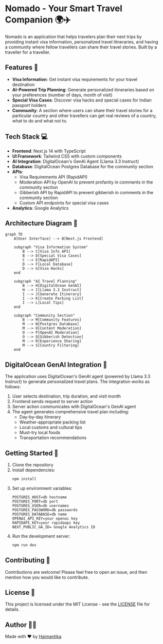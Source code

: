 # Nomado - Your Smart Travel Companion 🌍✈️

Nomado is an application that helps travelers plan their next trips by providing instant visa information, personalized travel itineraries, and having a community where fellow travellers can share their travel stories. Built by a traveller for a traveller. 

## Features 🚀

- **Visa Information**: Get instant visa requirements for your travel destination
- **AI-Powered Trip Planning**: Generate personalized itineraries based on your preferences (number of days, month of visit)
- **Special Visa Cases**: Discover visa hacks and special cases for Indian passport holders
- **Community**: A section where users can share their travel stories for a particular country and other travellers can get real reviews of a country, what to do and what not to. 


## Tech Stack 💻

- **Frontend**: Next.js 14 with TypeScript
- **UI Framework**: Tailwind CSS with custom components
- **AI Integration**: DigitalOcean's GenAI Agent (Llama 3.3 Instruct)
- **Database**: DigitalOcean Postgres Database for the community section
- **APIs**: 
  - Visa Requirements API (RapidAPI)
  - Moderation API by OpenAI to prevent profanity in comments in the community section
  - Gibberish API by RapidAPI to prevent gibberish in comments in the community section
  - Custom API endpoints for special visa cases
- **Analytics**: Google Analytics

## Architecture Diagram 📐

```mermaid
graph TD
    A[User Interface] --> B[Next.js Frontend]
    
    subgraph "Visa Information System"
        B --> C[Visa Info API]
        B --> D[Special Visa Cases]
        C --> E[RapidAPI]
        D --> F[Local Database]
        D --> G[Visa Hacks]
    end
    
    subgraph "AI Travel Planning"
        B --> H[DigitalOcean GenAI]
        H --> I[Llama 3.3 Instruct]
        I --> J[Generate Itinerary]
        I --> K[Create Packing List]
        I --> L[Local Tips]
    end
    
    subgraph "Community Section"
        B --> M[Community Features]
        M --> N[Postgres Database]
        M --> O[Content Moderation]
        O --> P[OpenAI Moderation]
        O --> Q[Gibberish Detection]
        M --> R[Experience Sharing]
        M --> S[Country Filtering]
    end
```

## DigitalOcean GenAI Integration 🤖

The application uses DigitalOcean's GenAI agent (powered by Llama 3.3 Instruct) to generate personalized travel plans. The integration works as follows:

1. User selects destination, trip duration, and visit month
2. Frontend sends request to server action
3. Server action communicates with DigitalOcean's GenAI agent
4. The agent generates comprehensive travel plan including:
   - Day-by-day itinerary
   - Weather-appropriate packing list
   - Local customs and cultural tips
   - Must-try local foods
   - Transportation recommendations

## Getting Started 🏁

1. Clone the repository
2. Install dependencies:
   ```bash
   npm install
   ```
3. Set up environment variables:
   ```env
   POSTGRES_HOST=db hostname
   POSTGRES_PORT=db port
   POSTGRES_USER=db usernames
   POSTGRES_PASSWORD=db passwords
   POSTGRES_DATABASE=db name
   OPENAI_API_KEY=your openai key
   RAPIDAPI_KEY=your rapidaapi key
   NEXT_PUBLIC_GA_ID= Google Analytics ID
   ```
4. Run the development server:
   ```bash
   npm run dev
   ```

## Contributing 🤝

Contributions are welcome! Please feel free to open an issue, and then mention how you would like to contribute.

## License 📄

This project is licensed under the MIT License - see the [LICENSE](https://github.com/Haimantika/all-things-travel/blob/main/LICENSE) file for details.

## Author 👩‍💻

Made with ❤️ by [Haimantika](https://x.com/haimantikam)
